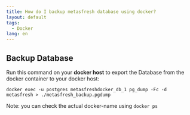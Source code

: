 ```yaml
---
title: How do I backup metasfresh database using docker?
layout: default
tags:  
  - Docker
lang: en
---
```


## Backup Database

Run this command on your **docker host** to export the Database from the docker container to your docker host:

`docker exec -u postgres metasfreshdocker_db_1 pg_dump -Fc -d metasfresh > ./metasfresh_backup.pgdump `

Note: you can check the actual docker-name using `docker ps`
